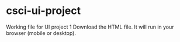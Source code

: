 # csci-ui-project
Working file for UI project 1
Download the HTML file. It will run in your browser (mobile or desktop).
